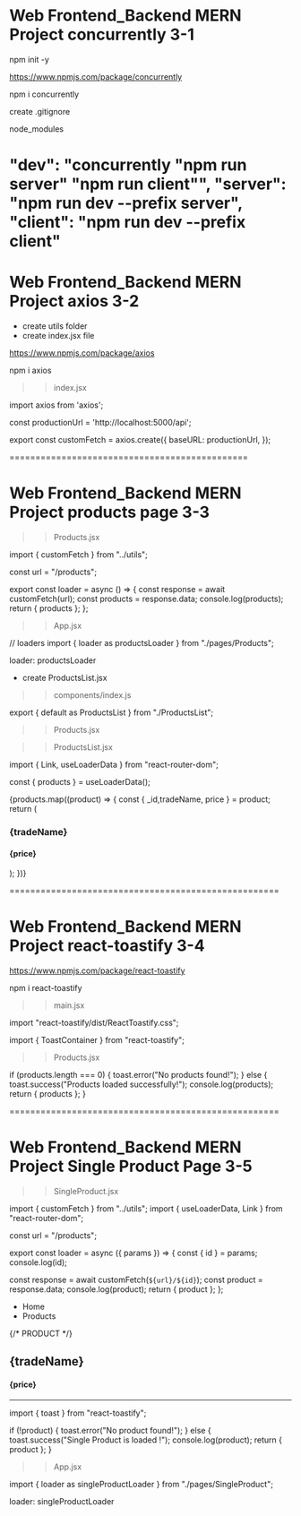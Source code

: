 # Web Frontend_Backend MERN Project concurrently 3-1

npm init -y

https://www.npmjs.com/package/concurrently

npm i concurrently

create .gitignore

node_modules


"dev": "concurrently \"npm run server\" \"npm run client\"",
    "server": "npm run dev --prefix server",
    "client": "npm run dev --prefix client"
===================================
# Web Frontend_Backend MERN Project  axios 3-2

- create utils folder
- create index.jsx file


https://www.npmjs.com/package/axios

npm i axios

>> index.jsx

import axios from 'axios';

const productionUrl = 'http://localhost:5000/api';

export const customFetch = axios.create({
  baseURL: productionUrl,
});


==============================================
# Web Frontend_Backend MERN Project  products page 3-3



>> Products.jsx

import { customFetch } from "../utils";


const url = "/products";

export const loader = async () => {
  const response = await customFetch(url);
  const products = response.data;
  console.log(products);
  return { products };
};

>> App.jsx

// loaders
import { loader as productsLoader } from "./pages/Products";


 loader: productsLoader

- create ProductsList.jsx

>> components/index.js

export { default as ProductsList } from "./ProductsList";


>> Products.jsx

 <div>
      <ProductsList />
    </div>


 >> ProductsList.jsx


import { Link, useLoaderData } from "react-router-dom";


   const { products } = useLoaderData();



   <div className="mt-12 grid gap-y-8">
      {products.map((product) => {
        const { _id,tradeName, price } = product;
         return (
           <Link
             key={_id}
             to={`/products/${_id}`}
             className="p-8 rounded-lg flex flex-col sm:flex-row gap-y-4 flex-wrap  bg-base-100 shadow-xl hover:shadow-2xl duration-300 group"
           >
             <div className="ml-0 sm:ml-16">
               <h3 className="capitalize font-medium text-lg">{tradeName}</h3>
               <h4 className="capitalize text-md text-content">
                 {price}
               </h4>
             </div>
           </Link>
         );
      })}
    </div>

====================================================

# Web Frontend_Backend MERN Project  react-toastify 3-4


https://www.npmjs.com/package/react-toastify

npm i react-toastify

>> main.jsx

import "react-toastify/dist/ReactToastify.css";

import { ToastContainer } from "react-toastify";

<ToastContainer position="top-right" />


>> Products.jsx


 if (products.length === 0) {
    toast.error("No products found!");
  } else {
    toast.success("Products loaded successfully!");
    console.log(products);
    return { products };
  }

====================================================

# Web Frontend_Backend MERN Project  Single Product Page 3-5

>> SingleProduct.jsx

import { customFetch } from "../utils";
import { useLoaderData, Link } from "react-router-dom";

const url = "/products";

export const loader = async ({ params }) => {
  const { id } = params;
  console.log(id);

  const response = await customFetch(`${url}/${id}`);
  const product = response.data;
  console.log(product);
  return { product };
};


 <section>
      <div className="text-md breadcrumbs">
        <ul>
          <li>
            <Link to="/">Home</Link>
          </li>
          <li>
            <Link to="/products">Products</Link>
          </li>
        </ul>
      </div>
      {/* PRODUCT */}
      <div>
        <h1 className="capitalize text-3xl font-bold">{tradeName}</h1>
        <h4 className="text-xl text-content font-bold mt-2">
          {price}
        </h4>
      </div>
    </section>


----
import { toast } from "react-toastify";


if (!product) {
      toast.error("No product found!");
    } else {
      toast.success("Single Product is loaded !");
      console.log(product);
      return { product };
    }


>> App.jsx

import { loader as singleProductLoader } from "./pages/SingleProduct";

loader: singleProductLoader






   






